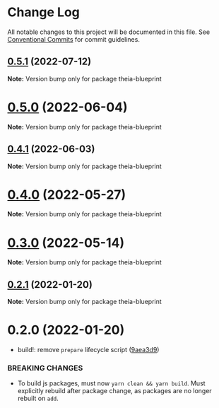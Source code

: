 # Change Log

All notable changes to this project will be documented in this file.
See [Conventional Commits](https://conventionalcommits.org) for commit guidelines.

## [0.5.1](https://gitlab.com/pep10/pepsuite/compare/v0.5.0...v0.5.1) (2022-07-12)

**Note:** Version bump only for package theia-blueprint





# [0.5.0](https://gitlab.com/pep10/pepsuite/compare/v0.4.1...v0.5.0) (2022-06-04)

**Note:** Version bump only for package theia-blueprint





## [0.4.1](https://gitlab.com/pep10/pepsuite/compare/v0.4.0...v0.4.1) (2022-06-03)

**Note:** Version bump only for package theia-blueprint





# [0.4.0](https://gitlab.com/pep10/pepsuite/compare/v0.2.1...v0.4.0) (2022-05-27)

**Note:** Version bump only for package theia-blueprint





# [0.3.0](https://gitlab.com/pep10/pepsuite/compare/v0.2.1...v0.3.0) (2022-05-14)

**Note:** Version bump only for package theia-blueprint





## [0.2.1](https://gitlab.com/pep10/pepsuite/compare/v0.2.0...v0.2.1) (2022-01-20)

**Note:** Version bump only for package theia-blueprint





# 0.2.0 (2022-01-20)


* build!: remove `prepare` lifecycle script ([9aea3d9](https://gitlab.com/pep10/pepsuite/commit/9aea3d90ddb5154c78e56cfc6e11e977a7fd18f3))


### BREAKING CHANGES

* To build js packages, must now `yarn clean && yarn build`.
Must explicitly rebuild after package change, as packages are no longer rebuilt on `add`.
